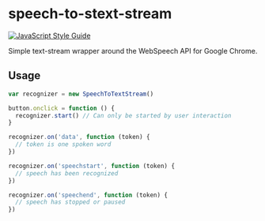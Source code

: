# speech-to-stext-stream

[![JavaScript Style Guide](https://img.shields.io/badge/code_style-standard-brightgreen.svg)](https://standardjs.com)

Simple text-stream wrapper around the WebSpeech API for Google Chrome.

## Usage

```javascript
var recognizer = new SpeechToTextStream()

button.onclick = function () { 
  recognizer.start() // Can only be started by user interaction
}

recognizer.on('data', function (token) {
  // token is one spoken word
})

recognizer.on('speechstart', function (token) {
  // speech has been recognized
})

recognizer.on('speechend', function (token) {
  // speech has stopped or paused
})
```
